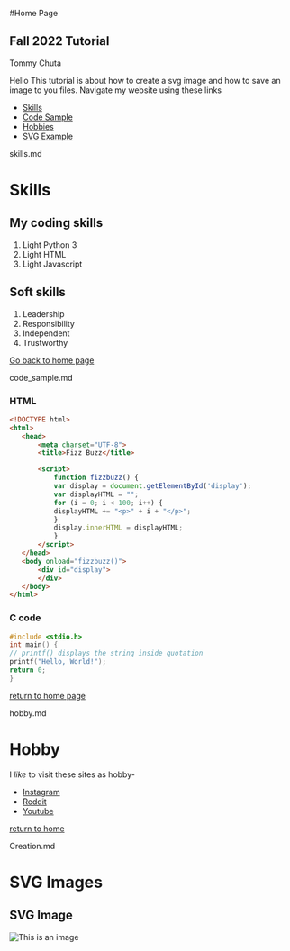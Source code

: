 #Home Page
## Fall 2022 Tutorial
Tommy Chuta


Hello This tutorial is about how to create a svg image and how to save an image to you files.
Navigate my website using these links

* [Skills](./skills.md)
* [Code Sample](./code_sample.md)
* [Hobbies](./hobby.md)
* [SVG Example](./Creation.md)

skills.md

# Skills

## My coding skills
1. Light Python 3
2. Light HTML
3. Light Javascript

## Soft skills
1. Leadership
2. Responsibility
3. Independent
4. Trustworthy

[Go back to home page](./README.md)

code_sample.md


### HTML
```html
<!DOCTYPE html>
<html>
   <head>
       <meta charset="UTF-8">
       <title>Fizz Buzz</title>

       <script>
           function fizzbuzz() {
           var display = document.getElementById('display');
           var displayHTML = "";
           for (i = 0; i < 100; i++) {
           displayHTML += "<p>" + i + "</p>";
           }
           display.innerHTML = displayHTML;
           }
       </script>
   </head>
   <body onload="fizzbuzz()">
       <div id="display">
       </div>
   </body>
</html>
```

### C code

```c
#include <stdio.h>
int main() {
// printf() displays the string inside quotation
printf("Hello, World!");
return 0;
}
```

[return to home page](./README.md)

hobby.md

# Hobby

I _like_ to visit these sites as hobby-

* [Instagram](https://www.instagram.com)
* [Reddit](https://www.Reddit.com)
* [Youtube](https://www.Youtube.com)

[return to home](./README.md)

Creation.md

# SVG Images



## SVG Image

![This is an image](https://myoctocat.com/assets/images/base-octocat.svg)
